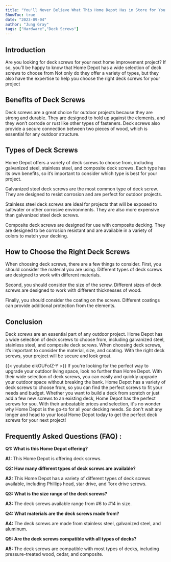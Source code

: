 ```yaml
---
title: "You'll Never Believe What This Home Depot Has in Store for You - Deck Screws!"
ShowToc: true 
date: "2023-09-04"
author: "Jung Gray" 
tags: ["Hardware","Deck Screws"]
---
```

## Introduction

Are you looking for deck screws for your next home improvement project? If so, you’ll be happy to know that Home Depot has a wide selection of deck screws to choose from Not only do they offer a variety of types, but they also have the expertise to help you choose the right deck screws for your project

## Benefits of Deck Screws

Deck screws are a great choice for outdoor projects because they are strong and durable. They are designed to hold up against the elements, and they won’t corrode or rust like other types of fasteners. Deck screws also provide a secure connection between two pieces of wood, which is essential for any outdoor structure.

## Types of Deck Screws

Home Depot offers a variety of deck screws to choose from, including galvanized steel, stainless steel, and composite deck screws. Each type has its own benefits, so it’s important to consider which type is best for your project.

Galvanized steel deck screws are the most common type of deck screw. They are designed to resist corrosion and are perfect for outdoor projects.

Stainless steel deck screws are ideal for projects that will be exposed to saltwater or other corrosive environments. They are also more expensive than galvanized steel deck screws.

Composite deck screws are designed for use with composite decking. They are designed to be corrosion resistant and are available in a variety of colors to match your decking.

## How to Choose the Right Deck Screws

When choosing deck screws, there are a few things to consider. First, you should consider the material you are using. Different types of deck screws are designed to work with different materials.

Second, you should consider the size of the screw. Different sizes of deck screws are designed to work with different thicknesses of wood.

Finally, you should consider the coating on the screws. Different coatings can provide additional protection from the elements.

## Conclusion

Deck screws are an essential part of any outdoor project. Home Depot has a wide selection of deck screws to choose from, including galvanized steel, stainless steel, and composite deck screws. When choosing deck screws, it’s important to consider the material, size, and coating. With the right deck screws, your project will be secure and look great.

{{< youtube eikOUFoIZ-Y >}} 
If you're looking for the perfect way to upgrade your outdoor living space, look no further than Home Depot. With their wide selection of deck screws, you can easily and quickly upgrade your outdoor space without breaking the bank. Home Depot has a variety of deck screws to choose from, so you can find the perfect screws to fit your needs and budget. Whether you want to build a deck from scratch or just add a few new screws to an existing deck, Home Depot has the perfect screws for you. With their unbeatable prices and selection, it's no wonder why Home Depot is the go-to for all your decking needs. So don't wait any longer and head to your local Home Depot today to get the perfect deck screws for your next project!

## Frequently Asked Questions (FAQ) :
**Q1: What is this Home Depot offering?**

**A1:** This Home Depot is offering deck screws.

**Q2: How many different types of deck screws are available?**

**A2:** This Home Depot has a variety of different types of deck screws available, including Phillips head, star drive, and Torx drive screws.

**Q3: What is the size range of the deck screws?**

**A3:** The deck screws available range from #6 to #14 in size.

**Q4: What materials are the deck screws made from?**

**A4:** The deck screws are made from stainless steel, galvanized steel, and aluminum.

**Q5: Are the deck screws compatible with all types of decks?**

**A5:** The deck screws are compatible with most types of decks, including pressure-treated wood, cedar, and composite.



